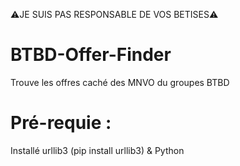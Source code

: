 ⚠️JE SUIS PAS RESPONSABLE DE VOS BETISES⚠️
# BTBD-Offer-Finder
 Trouve les offres caché des MNVO du groupes BTBD

# Pré-requie :
Installé urllib3 (pip install urllib3) & Python